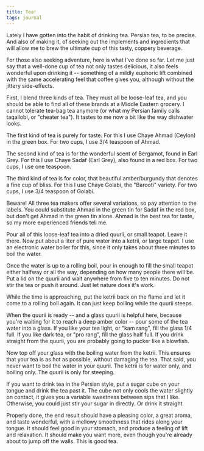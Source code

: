 ```yaml
---
title: Tea!
tags: journal
---
```


Lately I have gotten into the habit of drinking tea.  Persian tea, to be
precise.  And also of making it, of seeking out the implements and
ingredients that will allow me to brew the ultimate cup of this tasty,
coppery beverage.

For those also seeking adventure, here is what I've done so far.  Let me
just say that a well-done cup of tea not only tastes delicious, it also
feels wonderful upon drinking it -- something of a mildly euphoric lift
combined with the same accelerating feel that coffee gives you, although
without the jittery side-effects.

First, I blend three kinds of tea.  They must all be loose-leaf tea, and
you should be able to find all of these brands at a Middle Eastern
grocery.  I cannot tolerate tea-bag tea anymore (or what my Persian
family calls taqallobi, or "cheater tea").  It tastes to me now a bit
like the way dishwater looks.

The first kind of tea is purely for taste.  For this I use Chaye Ahmad
(Ceylon) in the green box.  For two cups, I use 3/4 teaspoon of Ahmad.

The second kind of tea is for the wonderful scent of Bergamot, found in
Earl Grey.  For this I use Chaye Sadaf (Earl Grey), also found in a red
box.  For two cups, I use one teaspoon.

The third kind of tea is for color, that beautiful amber/burgundy that
denotes a fine cup of bliss.  For this I use Chaye Golabi, the "Barooti"
variety.  For two cups, I use 3/4 teaspoon of Golabi.

Beware!  All three tea makers offer several variations, so pay attention
to the labels.  You could substitute Ahmad in the green tin for Sadaf in
the red box, but don't get Ahmad in the green tin alone.  Ahmad is the
best tea for taste, so my more experienced friends tell me.

Pour all of this loose-leaf tea into a dried quurii, or small teapot.
Leave it there.  Now put about a liter of pure water into a ketrii, or
large teapot.  I use an electronic water boiler for this, since it only
takes about three minutes to boil the water.

Once the water is up to a rolling boil, pour in enough to fill the small
teapot either halfway or all the way, depending on how many people there
will be.  Put a lid on the quurii and wait anywhere from five to ten
minutes.  Do not stir the tea or push it around.  Just let nature does
it's work.

While the time is approaching, put the ketrii back on the flame and let
it come to a rolling boil again.  It can just keep boiling while the
quurii steeps.

When the quurii is ready -- and a glass quurii is helpful here, because
you're waiting for it to reach a deep amber color -- pour some of the
tea water into a glass.  If you like your tea light, or "kam rang", fill
the glass 1/4 full.  If you like dark tea, or "pro rang", fill the glass
half full.  If you drink straight from the quurii, you are probably
going to pucker like a blowfish.

Now top off your glass with the boiling water from the ketrii.  This
ensures that your tea is as hot as possible, without damaging the tea.
That said, you never want to boil the water in your quurii.  The ketrii
is for water only, and boiling only.  The quurii is only for steeping.

If you want to drink tea in the Persian style, put a sugar cube on your
tongue and drink the tea past it.  The cube not only cools the water
slightly on contact, it gives you a variable sweetness between sips that
I like.  Otherwise, you could just stir your sugar in directly.  Or
drink it straight.

Properly done, the end result should have a pleasing color, a great
aroma, and taste wonderful, with a mellowy smoothness that rides along
your tongue.  It should feel good in your stomach, and produce a feeling
of lift and relaxation.  It should make you want more, even though
you're already about to jump off the walls.  This is good tea.


